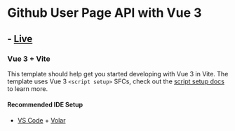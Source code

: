 # Github User Page API with Vue 3

## - [Live](https://githubuserpageapiwithvuejs.web.app/) 


### Vue 3 + Vite

This template should help get you started developing with Vue 3 in Vite. The template uses Vue 3 `<script setup>` SFCs, check out the [script setup docs](https://v3.vuejs.org/api/sfc-script-setup.html#sfc-script-setup) to learn more.

#### Recommended IDE Setup

- [VS Code](https://code.visualstudio.com/) + [Volar](https://marketplace.visualstudio.com/items?itemName=Vue.volar)
